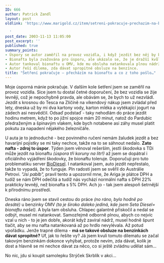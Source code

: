 ```yaml
---
ID: 666
author: Patrick Zandl
layout: post
oldlink: 'https://www.marigold.cz/item/setreni-pokracuje-prechazim-na-bionaftu-a-co-z-toho-poslo

  '
post_date: 2003-11-13 11:05:00
post_excerpt: ''
published: true
summary_points:
- Úspory se autor zaměřil na provoz vozidla, i když jezdit bez něj by bylo levnější.
- Bionafta byla zvažována pro úsporu, ale ukázalo se, že je dražší kvůli DPH.
- Autor tankoval bionaftu u OMV, kde mu obsluha natankovala plnou nádrž.
- Autor řeší dilema, zda dávat spropitné obsluze na benzínce.
title: "Šetření pokračuje – přecházím na bionaftu a co z toho pošlo…"
---
```


<p>
Moje úsporná mánie pokračuje. V dalším kole šetření jsem se zaměřil na provoz vozidla. Sice jsem tu dostal četné doporučení, že bez vozidla se žije levněji, což je nepochybně pravda, ale obávám se, že bych to už nezvládl. Jezdit s krosnou do Tesca na Zličíně na víkendový nákup&#160;jsem zvládal před lety, dneska už by mi dva kartony vody, karton mléka a vytékající jogurt na zádech asi nesvědčil. Odsaď podstaď - taky nehodlám do práce jezdit hodinu metrem, když to po jižní spojce mám 20 minut, natož do Pardubic předraženým a špinavým vlakem, kde bych notabene asi záhy musel platit pokutu za napadení nějakého železničáře. </p>

<p>
U auta je to jednoduché - bez povinného ručení nemám žaludek jezdit a bez havarijní pojistky se mi taky nechce, takže na to se sáhnout nedalo. <STRONG>Zato nafta - zdroj to úspor</STRONG>. Týden jsem věnoval rešerším, jestli škodovka s TDi může jezdit na bionaftu <EM>(úspora tři koruny na litr!)</EM> až jsem se dopátral i oficiálního vyjádření škodovky, že bionaftu toleruje. Doporučuji pro tuto problematiku server <A href="http://www.biodiesel.cz/" target=_blank>BioDiesel</A>. I natankoval jsem, auto jezdit nepřestalo, takže to vypadá, že to funguje. Pln radosti jsem se svěřil do Austrálie Petrovi. <EM>"Jsi pablb",</EM> pravil tento a upozornil mne, že Ariga je plátce DPH a tudíž se nám DPH odečítá a tudíž nás vychází normální nafta s DPH 22% prakticky levněji, než bionafta s 5% DPH. Ach jo - tak jsem alespoň šetrnější k přírodnímu prostředí. </p>

<p>
Dneska ráno jsem se stavil cestou do práce <EM>(no ráno, bylo hodně po desáté)</EM> u benzinky OMV <EM>(ta je široko daleko jediná, kde jsem Seta Diesel= bionaftu&#160;našel).</EM> A byla tam obsluha. Chlapec galantně přiskočil a nedal se odbýt, musel mi natankovat. Samozřejmě odborně plnou, abych co nejvíc vzal u nich - to je jen dobře, akorát když zavíral nádrž, musel hodně špunt tlačit, aby se mu nafta natankovaná&#160;až po hrdlo nevylévala. Až potud vpořádku. Jenže trapné dilema - <STRONG>má se takové obsluze na benzinkách dávat spropitné?</STRONG> Uf, jak to řešíte vy? Já jsem kvuli tomuto dilematu se začal takovým benzinkám dokonce vyhýbat, protože nevím, zda dávat, kolik je dost a hlavně se mi nechce dávat za něco, co si ještě zvládnu udělat sám... </p>

<p>
No nic, jdu si koupit samolepku Strýček Skrblík v akci...</p>